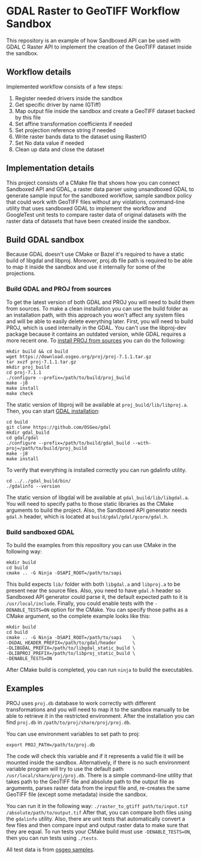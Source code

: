 # GDAL Raster to GeoTIFF Workflow Sandbox
This repository is an example of how Sandboxed API can be used with GDAL C Raster API to implement the creation of the GeoTIFF dataset inside the sandbox.

## Workflow details
Implemented workflow consists of a few steps:
1. Register needed drivers inside the sandbox
2. Get specific driver by name (GTiff)
3. Map output file inside the sandbox and create a GeoTIFF dataset backed by this file
4. Set affine transformation coefficients if needed
5. Set projection reference string if needed
6. Write raster bands data to the dataset using RasterIO
  1. Set No data value if needed
7. Clean up data and close the dataset

## Implementation details
This project consists of a CMake file that shows how you can connect Sandboxed API and GDAL, a raster data parser using unsandboxed GDAL to generate sample input for the sandboxed workflow, sample sandbox policy that could work with GeoTIFF files without any violations, command-line utility that uses sandboxed GDAL to implement the workflow and GoogleTest unit tests to compare raster data of original datasets with the raster data of datasets that have been created inside the sandbox.

## Build GDAL sandbox
Because GDAL doesn't use CMake or Bazel it's required to have a static build of libgdal and libproj. Moreover, proj.db file path is required to be able to map it inside the sandbox and use it internally for some of the projections.

### Build GDAL and PROJ from sources
To get the latest version of both GDAL and PROJ you will need to build them from sources. To make a clean installation you can use the build folder as an installation path, with this approach you won't affect any system files and will be able to easily delete everything later.
First, you will need to build PROJ, which is used internally in the GDAL. You can't use the libproj-dev package because it contains an outdated version, while GDAL requires a more recent one.
To [install PROJ from sources](https://proj.org/install.html#compilation-and-installation-from-source-code) you can do the following:
```
mkdir build && cd build
wget https://download.osgeo.org/proj/proj-7.1.1.tar.gz
tar xvzf proj-7.1.1.tar.gz
mkdir proj_build
cd proj-7.1.1
./configure --prefix=/path/to/build/proj_build
make -j8
make install
make check
```
The static version of libproj will be available at `proj_build/lib/libproj.a`.
Then, you can start [GDAL installation](https://trac.osgeo.org/gdal/wiki/BuildingOnUnix):
```
cd build
git clone https://github.com/OSGeo/gdal
mkdir gdal_build
cd gdal/gdal
./configure --prefix=/path/to/build/gdal_build --with-proj=/path/to/build/proj_build
make -j8
make install
```
To verify that everything is installed correctly you can run gdalinfo utility.
```
cd ../../gdal_build/bin/
./gdalinfo --version
```
The static version of libgdal will be available at `gdal_build/lib/libgdal.a`.
You will need to specify paths to those static libraries as the CMake arguments to build the project. Also, the Sandboxed API generator needs `gdal.h` header, which is located at `build/gdal/gdal/gcore/gdal.h`.

### Build sandboxed GDAL
To build the examples from this repository you can use CMake in the following way:
```
mkdir build
cd build
cmake .. -G Ninja -DSAPI_ROOT=/path/to/sapi
```
This build expects `lib/` folder with both `libgdal.a` and `libproj.a` to be present near the source files.
Also, you need to have `gdal.h` header so Sandboxed API generator could parse it, the default expected path to it is `/usr/local/include`.
Finally, you could enable tests with the `-DENABLE_TESTS=ON` option for the CMake.
You can specify those paths as a CMake argument, so the complete example looks like this:
```
mkdir build
cd build
cmake .. -G Ninja -DSAPI_ROOT=/path/to/sapi    \
-DGDAL_HEADER_PREFIX=/path/to/gdal/header      \
-DLIBGDAL_PREFIX=/path/to/libgdal_static_build \
-DLIBPROJ_PREFIX=/path/to/libproj_static_build \
-DENABLE_TESTS=ON
```
After CMake build is completed, you can run `ninja` to build the executables.

## Examples
PROJ uses `proj.db` database to work correctly with different transformations and you will need to map it to the sandbox manually to be able to retrieve it in the restricted environment. After the installation you can find `proj.db` in `/path/to/proj/share/proj/proj.db`. 

You can use environment variables to set path to proj:
```
export PROJ_PATH=/path/to/proj.db
```
The code will check this variable and if it represents a valid file it will be mounted inside the sandbox.
Alternatively, if there is no such environment variable program will try to use the default path `/usr/local/share/proj/proj.db`.
There is a simple command-line utility that takes path to the GeoTIFF file and absolute path to the output file as arguments, parses raster data from the input file and, re-creates the same GeoTIFF file (except some metadata) inside the sandbox.

You can run it in the following way:
`./raster_to_gtiff path/to/input.tif /absolute/path/to/output.tif`
After that, you can compare both files using the `gdalinfo` utility.
Also, there are unit tests that automatically convert a few files and then compare input and output raster data to make sure that they are equal.
To run tests your CMake build must use `-DENABLE_TESTS=ON`, then you can run tests using `./tests`.

All test data is from [osgeo samples](http://download.osgeo.org/geotiff/samples/).
